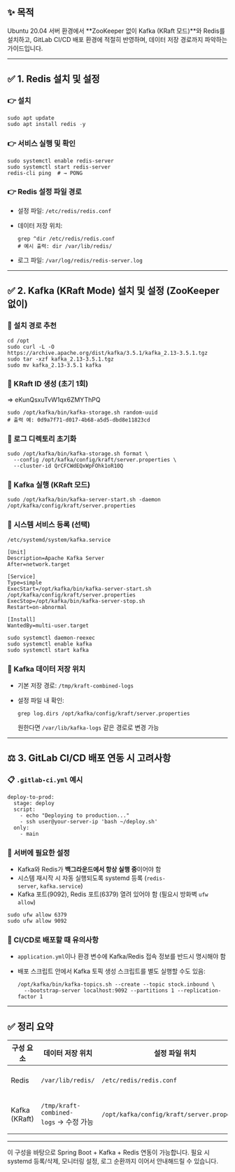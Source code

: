 ## ✨ 목적

Ubuntu 20.04 서버 환경에서 **ZooKeeper 없이 Kafka (KRaft 모드)**와 Redis를 설치하고, GitLab CI/CD 배포 환경에 적절히 반영하며, 데이터 저장 경로까지 파악하는 가이드입니다.

---

## ✅ 1. Redis 설치 및 설정

### 👉 설치

```jsx
sudo apt update
sudo apt install redis -y
```

### 👉 서비스 실행 및 확인

```
sudo systemctl enable redis-server
sudo systemctl start redis-server
redis-cli ping  # → PONG
```

### 👉 Redis 설정 파일 경로

- 설정 파일: `/etc/redis/redis.conf`
- 데이터 저장 위치:
    
    ```
    grep ^dir /etc/redis/redis.conf
    # 예시 출력: dir /var/lib/redis/
    ```
    
- 로그 파일: `/var/log/redis/redis-server.log`

---

## ✅ 2. Kafka (KRaft Mode) 설치 및 설정 (ZooKeeper 없이)

### 📁 설치 경로 추천

```
cd /opt
sudo curl -L -O https://archive.apache.org/dist/kafka/3.5.1/kafka_2.13-3.5.1.tgz
sudo tar -xzf kafka_2.13-3.5.1.tgz
sudo mv kafka_2.13-3.5.1 kafka
```

### 📅 KRaft ID 생성 (초기 1회)
⇒ eKunQsxuTvW1qx6ZMYThPQ

```
sudo /opt/kafka/bin/kafka-storage.sh random-uuid
# 출력 예: 0d9a7f71-d017-4b68-a5d5-dbd8e11823cd
```

### 🔧 로그 디렉토리 초기화

```
sudo /opt/kafka/bin/kafka-storage.sh format \
  --config /opt/kafka/config/kraft/server.properties \
  --cluster-id QrCFCWdEQxWpFOhk1oR10Q
```

### 🚀 Kafka 실행 (KRaft 모드)

```
sudo /opt/kafka/bin/kafka-server-start.sh -daemon /opt/kafka/config/kraft/server.properties
```

### 🔧 시스템 서비스 등록 (선택)

`/etc/systemd/system/kafka.service`

```
[Unit]
Description=Apache Kafka Server
After=network.target

[Service]
Type=simple
ExecStart=/opt/kafka/bin/kafka-server-start.sh /opt/kafka/config/kraft/server.properties
ExecStop=/opt/kafka/bin/kafka-server-stop.sh
Restart=on-abnormal

[Install]
WantedBy=multi-user.target
```

```
sudo systemctl daemon-reexec
sudo systemctl enable kafka
sudo systemctl start kafka
```

### 📂 Kafka 데이터 저장 위치

- 기본 저장 경로: `/tmp/kraft-combined-logs`
- 설정 파일 내 확인:
    
    ```
    grep log.dirs /opt/kafka/config/kraft/server.properties
    ```
    
    원한다면 `/var/lib/kafka-logs` 같은 경로로 변경 가능
    

---

## ⚖️ 3. GitLab CI/CD 배포 연동 시 고려사항

### 📋 `.gitlab-ci.yml` 예시

```
deploy-to-prod:
  stage: deploy
  script:
    - echo "Deploying to production..."
    - ssh user@your-server-ip 'bash ~/deploy.sh'
  only:
    - main
```

### 🔧 서버에 필요한 설정

- Kafka와 Redis가 **백그라운드에서 항상 실행 중**이어야 함
- 시스템 재시작 시 자동 실행되도록 systemd 등록 (`redis-server`, `kafka.service`)
- Kafka 포트(9092), Redis 포트(6379) 열려 있어야 함 (필요시 방화벽 `ufw allow`)

```
sudo ufw allow 6379
sudo ufw allow 9092
```

### 🌌 CI/CD로 배포할 때 유의사항

- `application.yml`이나 환경 변수에 Kafka/Redis 접속 정보를 반드시 명시해야 함
- 배포 스크립트 안에서 Kafka 토픽 생성 스크립트를 별도 실행할 수도 있음:
    
    ```
    /opt/kafka/bin/kafka-topics.sh --create --topic stock.inbound \
      --bootstrap-server localhost:9092 --partitions 1 --replication-factor 1
    ```
    

---

## ✅ 정리 요약

| 구성 요소 | 데이터 저장 위치 | 설정 파일 위치 | 서비스 실행 |
| --- | --- | --- | --- |
| Redis | `/var/lib/redis/` | `/etc/redis/redis.conf` | `systemctl start redis-server` |
| Kafka (KRaft) | `/tmp/kraft-combined-logs` → 수정 가능 | `/opt/kafka/config/kraft/server.properties` | `systemctl start kafka` (등록 시) |

---

이 구성을 바탕으로 Spring Boot + Kafka + Redis 연동이 가능합니다. 필요 시 systemd 등록/삭제, 모니터링 설정, 로그 순환까지 이어서 안내해드릴 수 있습니다.
